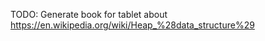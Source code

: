 
TODO: Generate book for tablet about <https://en.wikipedia.org/wiki/Heap_%28data_structure%29>

<!-- vim: set autoindent expandtab sw=4 syntax=markdown: -->

